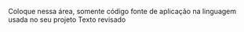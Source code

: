 Coloque nessa área, somente código fonte de aplicação na linguagem usada no seu projeto
Texto revisado
